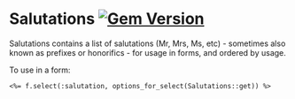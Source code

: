 Salutations [![Gem Version](https://badge.fury.io/rb/salutations.svg)](http://badge.fury.io/rb/salutations)
===========

Salutations contains a list of salutations (Mr, Mrs, Ms, etc) - sometimes also known as prefixes or honorifics - for usage in forms, and ordered by usage.


To use in a form:

    <%= f.select(:salutation, options_for_select(Salutations::get)) %>
